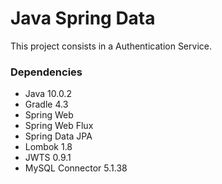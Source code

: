 # Java Spring Data
This project consists in a Authentication Service.
 ### Dependencies
 - Java     10.0.2
 - Gradle   4.3
 - Spring Web
 - Spring Web Flux
 - Spring Data JPA
 - Lombok   1.8
 - JWTS     0.9.1
 - MySQL Connector 5.1.38